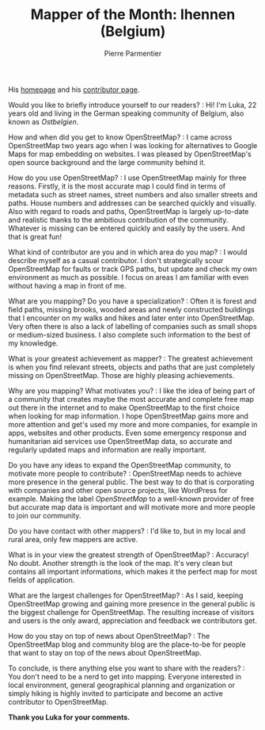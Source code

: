 ﻿---
title: "Mapper of the Month: lhennen (Belgium)"
categories: ["motm"]
author: Pierre Parmentier
---

His [homepage](https://www.openstreetmap.org/user/lhennen) and his [contributor page](https://hdyc.neis-one.org/?lhennen).

Would you like to briefly introduce yourself to our readers?
: Hi! I'm Luka, 22 years old and living in the German speaking community of Belgium, also known as *Ostbelgien*.

How and when did you get to know OpenStreetMap?
: I came across OpenStreetMap two years ago when I was looking for alternatives to Google Maps for map embedding on websites. I was pleased by OpenStreetMap's open source background and the large community behind it.

How do you use OpenStreetMap?
: I use OpenStreetMap mainly for three reasons. Firstly, it is the most accurate map I could find in terms of metadata such as street names, street numbers and also smaller streets and paths. House numbers and addresses can be searched quickly and visually. Also with regard to roads and paths, OpenStreetMap is largely up-to-date and realistic thanks to the ambitious contribution of the community. Whatever is missing can be entered quickly and easily by the users. And that is great fun!

What kind of contributor are you and in which area do you map?
: I would describe myself as a casual contributor. I don't strategically scour OpenStreetMap for faults or track GPS paths, but update and check my own environment as much as possible. I focus on areas I am familiar with even without having a map in front of me.

What are you mapping? Do you have a specialization?
: Often it is forest and field paths, missing brooks, wooded areas and newly constructed buildings that I encounter on my walks and hikes and later enter into OpenStreetMap. Very often there is also a lack of labelling of companies such as small shops or medium-sized business. I also complete such information to the best of my knowledge.

What is your greatest achievement as mapper?
: The greatest achievement is when you find relevant streets, objects and paths that are just completely missing on OpenStreetMap. Those are highly pleasing achievements.

Why are you mapping? What motivates you?
: I like the idea of being part of a community that creates maybe the most accurate and complete free map out there in the internet and to make OpenStreetMap to the first choice when looking for map information. I hope OpenStreetMap gains more and more attention and get's used my more and more companies, for example in apps, websites and other products. Even some emergency response and humanitarian aid services use OpenStreetMap data, so accurate and regularly updated maps and information are really important.

Do you have any ideas to expand the OpenStreetMap community, to motivate more people to contribute?
: OpenStreetMap needs to achieve more presence in the general public. The best way to do that is corporating with companies and other open source projects, like WordPress for example. Making the label *OpenStreetMap* to a well-known provider of free but accurate map data is important and will motivate more and more people to join our community.

Do you have contact with other mappers?
: I'd like to, but in my local and rural area, only few mappers are active.

What is in your view the greatest strength of OpenStreetMap?
: Accuracy! No doubt. Another strength is the look of the map. It's very clean but contains all important informations, which makes it the perfect map for most fields of application.

What are the largest challenges for OpenStreetMap?
: As I said, keeping OpenStreetMap growing and gaining more presence in the general public is the biggest challenge for OpenStreetMap. The resulting increase of visitors and users is the only award, appreciation and feedback we contributors get.

How do you stay on top of news about OpenStreetMap?
: The OpenStreetMap blog and community blog are the place-to-be for people that want to stay on top of the news about OpenStreetMap.

To conclude, is there anything else you want to share with the readers?
: You don't need to be a nerd to get into mapping. Everyone interested in local environment, general geographical planning and organization or simply hiking is highly invited to participate and become an active contributor to OpenStreetMap.

**Thank you Luka for your comments.**
